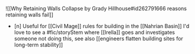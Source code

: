 ![[Why Retaining Walls Collapse by Grady Hillhouse#id262791666 reasons retaining walls fail]]
- [n] Useful for [[Civil Mage]] rules for building in the [[Nahrian Basin]] I'd love to see a #fic/storyStem where [[Irella]] goes and investigates someone not doing this, see also [[engineers flatten building sites for long-term stability]]
